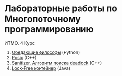 # Лабораторные работы по Многопоточному программированию
ИТМО. 4 Курс

1. [Обедающие философы](1) (Python)
2. [Posix](2) (C++)
3. [Sanitizer. Алгоритм поиска deadlock](3) (C++)
4. [Lock-Free контейнер](4) (Java)